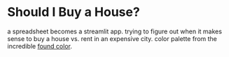# Should I Buy a House?

a spreadsheet becomes a streamlit app. trying to figure out when it makes sense to buy a house vs. rent in an expensive city. color palette from the incredible [found color](https://foundcolor.co/tomnowaits).
